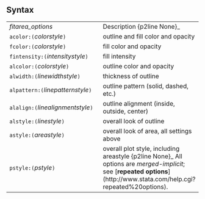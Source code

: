 ## Syntax

<table class="standard">
<colgroup>
<col style="width: 50%" />
<col style="width: 50%" />
</colgroup>
<tbody>
<tr class="odd">
<td><var class="command">fitarea_options</var></td>
<td>Description <span>{p2line None}_</td>
</tr>
<tr class="even">
<td><code class="command">acolor:(</code><var class="command">colorstyle</var><code class="command">)</code></td>
<td>outline and fill color and opacity</td>
</tr>
<tr class="odd">
<td><code class="command">fcolor:(</code><var class="command">colorstyle</var><code class="command">)</code></td>
<td>fill color and opacity</td>
</tr>
<tr class="even">
<td><code class="command">fintensity:(</code><var class="command">intensitystyle</var><code class="command">)</code></td>
<td>fill intensity</td>
</tr>
<tr class="odd">
<td><code class="command">alcolor:(</code><var class="command">colorstyle</var><code class="command">)</code></td>
<td>outline color and opacity</td>
</tr>
<tr class="even">
<td><code class="command">alwidth:(</code><var class="command">linewidthstyle</var><code class="command">)</code></td>
<td>thickness of outline</td>
</tr>
<tr class="odd">
<td><code class="command">alpattern:(</code><var class="command">linepatternstyle</var><code class="command">)</code></td>
<td>outline pattern (solid, dashed, etc.)</td>
</tr>
<tr class="even">
<td><code class="command">alalign:(</code><var class="command">linealignmentstyle</var><code class="command">)</code></td>
<td>outline alignment (inside, outside, center)</td>
</tr>
<tr class="odd">
<td><code class="command">alstyle:(</code><var class="command">linestyle</var><code class="command">)</code></td>
<td>overall look of outline</td>
</tr>
<tr class="even">
<td><code class="command">astyle:(</code><var class="command">areastyle</var><code class="command">)</code></td>
<td>overall look of area, all settings above</td>
</tr>
<tr class="odd">
<td><code class="command">pstyle:(</code><var class="command">pstyle</var><code class="command">)</code></td>
<td>overall plot style, including areastyle <span>{p2line None}_
All options are <var class="command">merged-implicit</var>; see [<strong>repeated options</strong>](http://www.stata.com/help.cgi?repeated%20options).</td>
</tr>
</tbody>
</table>

